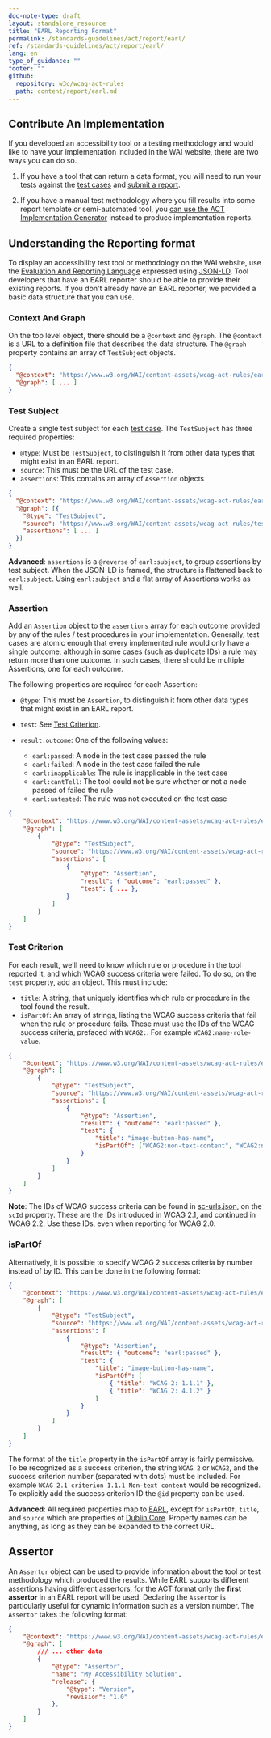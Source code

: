 ```yaml
---
doc-note-type: draft
layout: standalone_resource
title: "EARL Reporting Format"
permalink: /standards-guidelines/act/report/earl/
ref: /standards-guidelines/act/report/earl/
lang: en
type_of_guidance: ""
footer: ""
github:
  repository: w3c/wcag-act-rules
  path: content/report/earl.md
---
```


## Contribute An Implementation

If you developed an accessibility tool or a testing methodology and would like to have your implementation included in the WAI website, there are two ways you can do so.

1. If you have a tool that can return a data format, you will need to run your tests against the [test cases](../testcases/) and [submit a report](../submit/).

2. If you have a manual test methodology where you fill results into some report template or semi-automated tool, you [can use the ACT Implementation Generator](https://act-implementor.netlify.app/#/) instead to produce implementation reports.

## Understanding the Reporting format

To display an accessibility test tool or methodology on the WAI website, use the [Evaluation And Reporting Language](https://www.w3.org/TR/EARL10-Schema/) expressed using [JSON-LD](https://www.w3.org/TR/json-ld/). Tool developers that have an EARL reporter should be able to provide their existing reports. If you don't already have an EARL reporter, we provided a basic data structure that you can use.

### Context And Graph

On the top level object, there should be a `@context` and `@graph`. The `@context` is a URL to a definition file that describes the data structure. The `@graph` property contains an array of `TestSubject` objects.

```json
{
  "@context": "https://www.w3.org/WAI/content-assets/wcag-act-rules/earl-context.json",
  "@graph": [ ... ]
}
```

### Test Subject

Create a single test subject for each [test case](../testcase/). The `TestSubject` has three required properties:

- `@type`: Must be `TestSubject`, to distinguish it from other data types that might exist in an EARL report.
- `source`: This must be the URL of the test case.
- `assertions`: This contains an array of `Assertion` objects

```json
{
  "@context": "https://www.w3.org/WAI/content-assets/wcag-act-rules/earl-context.json",
  "@graph": [{
    "@type": "TestSubject",
    "source": "https://www.w3.org/WAI/content-assets/wcag-act-rules/testcases/73f2c2/eabc191efa65e6613739042a0ae21937cda02428.html",
    "assertions": [ ... ]
  }]
}
```

**Advanced**: `assertions` is a `@reverse` of `earl:subject`, to group assertions by test subject. When the JSON-LD is framed, the structure is flattened back to `earl:subject`. Using `earl:subject` and a flat array of Assertions works as well.

### Assertion

Add an `Assertion` object to the `assertions` array for each outcome provided by any of the rules / test procedures in your implementation. Generally, test cases are atomic enough that every implemented rule would only have a single outcome, although in some cases (such as duplicate IDs) a rule may return more than one outcome. In such cases, there should be multiple Assertions, one for each outcome.

The following properties are required for each Assertion:

- `@type`: This must be `Assertion`, to distinguish it from other data types that might exist in an EARL report.
- `test`: See [Test Criterion](#test-criterion).
- `result.outcome`: One of the following values:

  - `earl:passed`: A node in the test case passed the rule
  - `earl:failed`: A node in the test case failed the rule
  - `earl:inapplicable`: The rule is inapplicable in the test case
  - `earl:cantTell`: The tool could not be sure whether or not a node passed of failed the rule
  - `earl:untested`: The rule was not executed on the test case

```json
{
	"@context": "https://www.w3.org/WAI/content-assets/wcag-act-rules/earl-context.json",
	"@graph": [
		{
			"@type": "TestSubject",
			"source": "https://www.w3.org/WAI/content-assets/wcag-act-rules/testcases/73f2c2/eabc191efa65e6613739042a0ae21937cda02428.html",
			"assertions": [
				{
					"@type": "Assertion",
					"result": { "outcome": "earl:passed" },
					"test": { ... },
				}
			]
		}
	]
}
```

### Test Criterion

For each result, we'll need to know which rule or procedure in the tool reported it, and which WCAG success criteria were failed. To do so, on the `test` property, add an object. This must include:

- `title`: A string, that uniquely identifies which rule or procedure in the tool found the result.
- `isPartOf`: An array of strings, listing the WCAG success criteria that fail when the rule or procedure fails. These must use the IDs of the WCAG success criteria, prefaced with `WCAG2:`. For example `WCAG2:name-role-value`.

```json
{
	"@context": "https://www.w3.org/WAI/content-assets/wcag-act-rules/earl-context.json",
	"@graph": [
		{
			"@type": "TestSubject",
			"source": "https://www.w3.org/WAI/content-assets/wcag-act-rules/testcases/73f2c2/eabc191efa65e6613739042a0ae21937cda02428.html",
			"assertions": [
				{
					"@type": "Assertion",
					"result": { "outcome": "earl:passed" },
					"test": {
						"title": "image-button-has-name",
						"isPartOf": ["WCAG2:non-text-content", "WCAG2:name-role-value"]
					}
				}
			]
		}
	]
}
```

**Note**: The IDs of WCAG success criteria can be found in [sc-urls.json](https://github.com/act-rules/act-tools/blob/main/src/data/sc-urls.json), on the `scId` property. These are the IDs introduced in WCAG 2.1, and continued in WCAG 2.2. Use these IDs, even when reporting for WCAG 2.0.

### isPartOf

Alternatively, it is possible to specify WCAG 2 success criteria by number instead of by ID. This can be done in the following format:

```json
{
	"@context": "https://www.w3.org/WAI/content-assets/wcag-act-rules/earl-context.json",
	"@graph": [
		{
			"@type": "TestSubject",
			"source": "https://www.w3.org/WAI/content-assets/wcag-act-rules/testcases/73f2c2/eabc191efa65e6613739042a0ae21937cda02428.html",
			"assertions": [
				{
					"@type": "Assertion",
					"result": { "outcome": "earl:passed" },
					"test": {
						"title": "image-button-has-name",
						"isPartOf": [
							{ "title": "WCAG 2: 1.1.1" },
							{ "title": "WCAG 2: 4.1.2" }
						]
					}
				}
			]
		}
	]
}
```

The format of the `title` property in the `isPartOf` array is fairly permissive. To be recognized as a success criterion, the string `WCAG 2` or `WCAG2`, and the success criterion number (separated with dots) must be included. For example `WCAG 2.1 criterion 1.1.1 Non-text content` would be recognized. To explicitly add the success criterion ID the `@id` property can be used.

**Advanced**: All required properties map to [EARL](http://www.w3.org/ns/earl#), except for `isPartOf`, `title`, and `source` which are properties of [Dublin Core](http://purl.org/dc/terms/). Property names can be anything, as long as they can be expanded to the correct URL.

## Assertor

An `Assertor` object can be used to provide information about the tool or test methodology which produced the results. While EARL supports different assertions having different assertors, for the ACT format only the **first assertor** in an EARL report will be used. Declaring the `Assertor` is particularly useful for dynamic information such as a version number. The `Assertor` takes the following format:

```json
{
	"@context": "https://www.w3.org/WAI/content-assets/wcag-act-rules/earl-context.json",
	"@graph": [
		/// ... other data
		{
			"@type": "Assertor",
			"name": "My Accessibility Solution",
			"release": {
				"@type": "Version",
				"revision": "1.0"
			},
		}
	]
}
```
